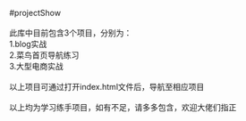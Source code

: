 #projectShow<br><br>
此库中目前包含3个项目，分别为：<br>
1.blog实战<br>
2.菜鸟首页导航练习<br>
3.大型电商实战<br>
<br>
以上项目可通过打开index.html文件后，导航至相应项目<br>
<br>
以上均为学习练手项目，如有不足，请多多包含，欢迎大佬们指正<br>
